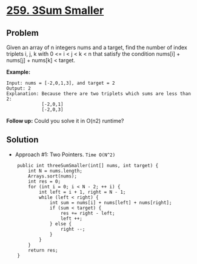 # <a href='https://leetcode.com/problems/3sum-smaller/'>259. 3Sum Smaller</a>

## Problem
Given an array of n integers nums and a target, find the number of index triplets i, j, k with 0 <= i < j < k < n that satisfy the condition nums[i] + nums[j] + nums[k] < target.

<strong>Example:</strong>
```
Input: nums = [-2,0,1,3], and target = 2
Output: 2 
Explanation: Because there are two triplets which sums are less than 2:
             [-2,0,1]
             [-2,0,3]
```

<strong>Follow up:</strong> Could you solve it in O(n2) runtime?

## Solution
- Approach #1: Two Pointers. ```Time O(N^2)```
```
    public int threeSumSmaller(int[] nums, int target) {
        int N = nums.length;
        Arrays.sort(nums);
        int res = 0;
        for (int i = 0; i < N - 2; ++ i) {
            int left = i + 1, right = N - 1;
            while (left < right) {
                int sum = nums[i] + nums[left] + nums[right];
                if (sum < target) {
                    res += right - left;
                    left ++;
                } else {
                    right --;
                }
            }
        }
        return res;
    }
```
